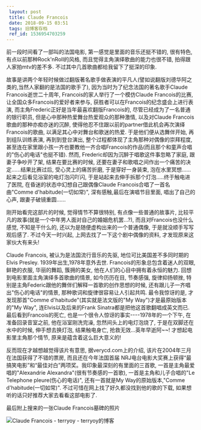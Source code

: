 ```yaml
---
 layout: post
 title: Claude Francois
 date: 2018-09-15 03:51
 tags: 旧博客存档
 ref_id: 1536954703259
---
```

前一段时间看了一部叫的法国电影, 第一感觉是里面的音乐还挺不错的, 很有特色, 有点以前那种Rock'nRoll的风格,
而且觉得主角演绎歌曲的能力也很不错, 拍得跟人家拍mtv的差不多. 不过其中几首歌曲都给我留下了挺深的印象.



故事是讲两个年轻时候做过翻版著名歌手做表演的平凡人(譬如说翻版刘德华阿之类的,当然人家翻的是法国的歌手了), 因为当时为了纪念法国的著名歌手Claude
Francois逝世二十周年, Francois的家人举行了一个模仿Claude Francois的比赛, 让全国众多Francois的爱好者来参与,
获胜者可以在Francois的纪念盛会上进行表演, 而主角Frederic正好是当年最喜欢翻版Francois的, 尽管已经成为了一名普通的银行职员,
但是心中那种热爱舞台热爱观众的那种激情, 以及对Claude Francois歌曲的那种亦痴亦迷的沉醉,
使得他忍不住跟以前的partner借此机会再次演绎Francois的歌曲, 以满足其心中对舞台和歌迷的热爱. 于是他们便从选舞伴开始, 再到组队训练表演,
再到到登台演出, 整个过程都体现了主角那种对偶像的崇拜程度,
甚至连在家里跟小孩一齐也要教他一齐合唱Francois的作品(而且那个和童声合唱的"伤心的电话"也挺不错). 然而,
Frederic却因为沉醉于唱歌这件事忽略了家庭, 跟妻子争吵开了架, 结果在要比赛的时候,
还要在妻子和歌唱之间作出一个痛苦的决定......结果比赛过后, 受心灵上的痛苦折磨, 于是穿好一身装束,
泡在水里冥想......起来之后看见浴室的电灯泡闪吖闪, 于是站起来去伸手拆那个灯泡.....终于触电进了医院, 在昏迷的状态中幻想自己跟偶像Claude
Francois合唱了一首名曲"Comme d'habitude(一切如常)", 深有感触,最后在演唱节目里面, 唱出了自己的心声,
跟妻子破镜重圆......



刚开始看完这部片的时候, 觉得情节不算很特别, 有点像一些普通的故事片, 比较平凡的故事(就是一个中年男人面对自己的婚姻危机罢...?),
而且对Francois也没什么感觉, 不知是干什么的, 还以为是随便虚构出来的一个普通偶像, 于是就没顺手写写观后感了. 不过今天一时兴起,
上网去找了一下这个剧中偶像的资料, 才发现原来这家伙大有来头!



Claude Francois, 被认为是法国流行音乐的先驱, 地位可比美国差不多同时期的Elvis Presley. 1939年出生,1978年意外去世.
Francois的形象总包含着迷人的双眼, 鲜艳的衣服, 华丽的舞蹈, 簇拥的美女, 他在人们的心目中拥有着永恒的魅力.
回想到电影里面主角演绎多首歌曲的情景, 如今历历在目, 节奏感强, 旋律抑扬顿挫, 特别是主角Federic跟他的舞伴们解释一首歌的创作思想的时候,
还有跟儿子一齐唱出"伤心的电话"的情景, 那种歌词和旋律很容易让人引起共鸣. 最令我惊讶的是, 才发现那首"Comme
d'habitude"(其实就是法文版的"My Way")才是最原始版本的"My Way", 连Elvis以及后来的Frank
Sinatra都是把他这首歌翻唱成英文而已. 最后看到Francois的死亡, 也是一个很令人惊讶的事实----1978年的一个下午, 在准备回录音室之前,
他在浴室刚洗完澡, 忽然间头上的电灯泡烧了, 于是在双脚还在水中的时候, 伸手想去换灯泡, 结果触电身亡, 抢救无效...英年早逝阿~~!
才想起电影里主角那个情节, 原来是蕴含着这么巨大意义的!



反而现在才越想越觉得该片有意思, 据verycd.com上的介绍, 该片在2004年三月在法国获得了不错的票房, 而且还在今年法国首届
NRJ电台电影大奖赛上获得“最搞笑电影”和“最佳对白”两项奖。我印象最深刻的有里面的三首歌, 一首是主角最爱唱的"Alexandrie
Alexandra"(很有节奏感的一首歌), 一首是主角和儿子合唱的"Le Telephone pleure(伤心的电话)", 还有一首就是My
Way的原始版本,"Comme d'habitude(一切如常)". 不过可惜在网上找了好久都没找到他的歌的下载,
如果想听的话只好推荐大家去看看这部电影了.



最后附上搜来的一张Claude Francois墓碑的照片

![Claude Francois - terryoy -
terryoy的博客](http://imglf5.nosdn0.126.net/img/d3RhVFdGTXZTU3FWYjUvU0NEZTFhbU9EUk9Cb1NSMG03bXRLanBVaE1rbCtzZ1doamwxUEZ3PT0.jpg)

